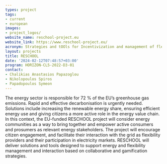 ```yaml
---
types: project
tags:
- current
- european
images:
- project_logos/
website_name: reschool-project.eu
website_link: https://www.reschool-project.eu/
acronym: Strategies and tOOls for Incentivization and management of flexibility in Energy Communities with distributed Resources
layout: projects
title: RESCHOOL
date: '2024-02-12T07:48:57+03:00'
program: HORIZON-CL5-2022-D3-01     
contact:
- Chalikias Anastasios Papazoglou
- Nikolopoulos Spiros
- Papadopoulos Symeon   
---
```

<p>
The energy sector is responsible for 72 % of the EU’s greenhouse gas emissions. Rapid and effective decarbonisation is urgently needed. Solutions include increasing the renewable energy share, ensuring efficient energy use and giving citizens a more active role in the energy value chain. In this context, the EU-funded RESCHOOL project will consider energy communities as a way to bring together and empower active consumers and prosumers as relevant energy stakeholders. The project will encourage citizen engagement, and facilitate their interaction with the grid as flexibility providers and their participation in electricity markets. RESCHOOL will deliver solutions and tools designed to support energy and flexibility management and interaction based on collaborative and gamification strategies.
</p>